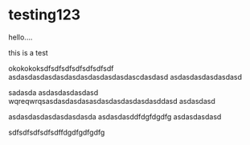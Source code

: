 testing123
==========
hello....


this is a test

okokokoksdfsdfsdfsdfsdfsdfsdf
asdasdasdasdasdasdasdasdasdasdascdasdasd
asdasdasdasdasdasd

sadasda
asdasdasdasdasd
wqreqwrqsasdasdasdasasdasdasdasdasdasddasd
asdasdasd


asdasdasdasdasdasdasda
asdasdasddfdgfdgdfg
asdasdasdasd

sdfsdfsdfsdfsdffdgdfgdfgdfg
